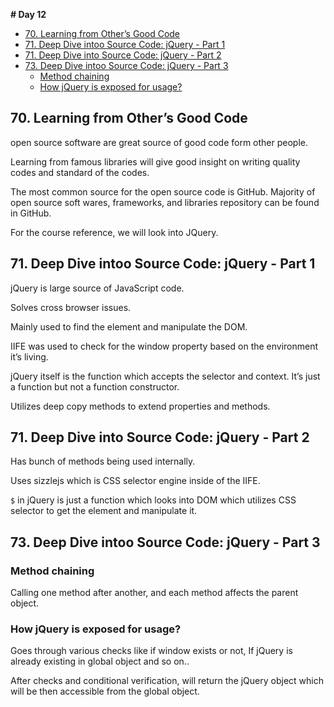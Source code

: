 **# Day 12**

- [70. Learning from Other’s Good Code](#70-learning-from-others-good-code)
- [71. Deep Dive intoo Source Code: jQuery - Part 1](#71-deep-dive-intoo-source-code-jquery---part-1)
- [71. Deep Dive into Source Code: jQuery - Part 2](#71-deep-dive-into-source-code-jquery---part-2)
- [73. Deep Dive intoo Source Code: jQuery - Part 3](#73-deep-dive-intoo-source-code-jquery---part-3)
  - [Method chaining](#method-chaining)
  - [How jQuery is exposed for usage?](#how-jquery-is-exposed-for-usage)

## 70. Learning from Other’s Good Code

open source software are great source of good code form other people.

Learning from famous libraries will give good insight on writing quality codes and standard of the codes.

The most common source for the open source code is GitHub. Majority of open source soft wares, frameworks, and libraries repository can be found in GitHub.

For the course reference, we will look into JQuery.

## 71. Deep Dive intoo Source Code: jQuery - Part 1

jQuery is large source of JavaScript code.

Solves cross browser issues.

Mainly used to find the element and manipulate the DOM.

IIFE was used to check for the window property based on the environment it’s living.

jQuery itself is the function which accepts the selector and context. It’s just a function but not a function constructor.

Utilizes deep copy methods to extend properties and methods.

## 71. Deep Dive into Source Code: jQuery - Part 2

Has bunch of methods being used internally.

Uses sizzlejs which is CSS selector engine inside of the IIFE.

`$` in jQuery is just a function which looks into DOM which utilizes CSS selector to get the element and manipulate it.

## 73. Deep Dive intoo Source Code: jQuery - Part 3

### Method chaining

Calling one method after another, and each method affects the parent object.

### How jQuery is exposed for usage?

Goes through various checks like if window exists or not, If jQuery is already existing in global object and so on..

After checks and conditional verification, will return the jQuery object which will be then accessible from the global object.
